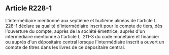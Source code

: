 Article R228-1
----
L'intermédiaire mentionné aux septième et huitième alinéas de l'article L. 228-1
déclare sa qualité d'intermédiaire inscrit pour le compte de tiers, dès
l'ouverture du compte, auprès de la société émettrice, auprès d'un intermédiaire
mentionné à l'article L. 211-3 du code monétaire et financier ou auprès d'un
dépositaire central lorsque l'intermédiaire inscrit a ouvert un compte de titres
dans les livres de ce dépositaire central.
